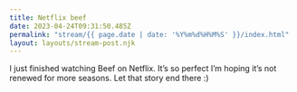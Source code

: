 ```yaml
---
title: Netflix beef
date: 2023-04-24T09:31:50.485Z
permalink: "stream/{{ page.date | date: '%Y%m%d%H%M%S' }}/index.html"
layout: layouts/stream-post.njk
---
```

I just finished watching Beef on Netflix. It’s so perfect I’m hoping it’s not renewed for more seasons. Let that story end there :)